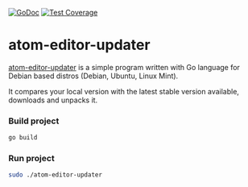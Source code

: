 [![GoDoc](https://godoc.org/github.com/air1bzz/atom-editor-updater?status.svg)](https://godoc.org/github.com/air1bzz/atom-editor-updater)
[![Test Coverage](https://api.codeclimate.com/v1/badges/bb795b01c90d0796710f/test_coverage)](https://codeclimate.com/github/air1bzz/atom-editor-updater/test_coverage)

# atom-editor-updater

[atom-editor-updater](https://github.com/air1bzz/atom-editor-updater) is a simple
program written with Go language for Debian based distros (Debian, Ubuntu, Linux Mint).

It compares your local version with the latest stable version available, downloads and unpacks it.

### Build project
```bash
go build
```

### Run project
```bash
sudo ./atom-editor-updater
```
